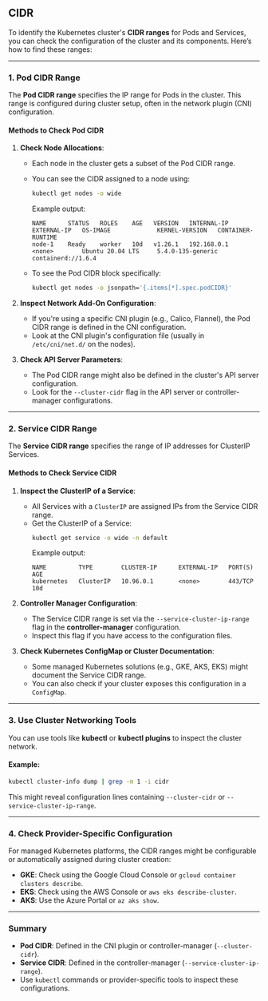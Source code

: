 ## CIDR

To identify the Kubernetes cluster's **CIDR ranges** for Pods and Services, you can check the configuration of the cluster and its components. Here’s how to find these ranges:

---

### **1. Pod CIDR Range**
The **Pod CIDR range** specifies the IP range for Pods in the cluster. This range is configured during cluster setup, often in the network plugin (CNI) configuration.

#### **Methods to Check Pod CIDR**

1. **Check Node Allocations**:
   - Each node in the cluster gets a subset of the Pod CIDR range.
   - You can see the CIDR assigned to a node using:
     ```bash
     kubectl get nodes -o wide
     ```
     Example output:
     ```plaintext
     NAME      STATUS   ROLES    AGE   VERSION   INTERNAL-IP   EXTERNAL-IP   OS-IMAGE             KERNEL-VERSION   CONTAINER-RUNTIME
     node-1    Ready    worker   10d   v1.26.1   192.168.0.1   <none>        Ubuntu 20.04 LTS     5.4.0-135-generic containerd://1.6.4
     ```

   - To see the Pod CIDR block specifically:
     ```bash
     kubectl get nodes -o jsonpath='{.items[*].spec.podCIDR}'
     ```

2. **Inspect Network Add-On Configuration**:
   - If you're using a specific CNI plugin (e.g., Calico, Flannel), the Pod CIDR range is defined in the CNI configuration.
   - Look at the CNI plugin's configuration file (usually in `/etc/cni/net.d/` on the nodes).

3. **Check API Server Parameters**:
   - The Pod CIDR range might also be defined in the cluster's API server configuration.
   - Look for the `--cluster-cidr` flag in the API server or controller-manager configurations.

---

### **2. Service CIDR Range**
The **Service CIDR range** specifies the range of IP addresses for ClusterIP Services.

#### **Methods to Check Service CIDR**

1. **Inspect the ClusterIP of a Service**:
   - All Services with a `ClusterIP` are assigned IPs from the Service CIDR range.
   - Get the ClusterIP of a Service:
     ```bash
     kubectl get service -o wide -n default
     ```
     Example output:
     ```plaintext
     NAME         TYPE        CLUSTER-IP      EXTERNAL-IP   PORT(S)    AGE
     kubernetes   ClusterIP   10.96.0.1       <none>        443/TCP    10d
     ```

2. **Controller Manager Configuration**:
   - The Service CIDR range is set via the `--service-cluster-ip-range` flag in the **controller-manager** configuration.
   - Inspect this flag if you have access to the configuration files.

3. **Check Kubernetes ConfigMap or Cluster Documentation**:
   - Some managed Kubernetes solutions (e.g., GKE, AKS, EKS) might document the Service CIDR range.
   - You can also check if your cluster exposes this configuration in a `ConfigMap`.

---

### **3. Use Cluster Networking Tools**
You can use tools like **kubectl** or **kubectl plugins** to inspect the cluster network.

#### Example:
```bash
kubectl cluster-info dump | grep -m 1 -i cidr
```

This might reveal configuration lines containing `--cluster-cidr` or `--service-cluster-ip-range`.

---

### **4. Check Provider-Specific Configuration**
For managed Kubernetes platforms, the CIDR ranges might be configurable or automatically assigned during cluster creation:
- **GKE**: Check using the Google Cloud Console or `gcloud container clusters describe`.
- **EKS**: Check using the AWS Console or `aws eks describe-cluster`.
- **AKS**: Use the Azure Portal or `az aks show`.

---

### **Summary**
- **Pod CIDR**: Defined in the CNI plugin or controller-manager (`--cluster-cidr`).
- **Service CIDR**: Defined in the controller-manager (`--service-cluster-ip-range`).
- Use `kubectl` commands or provider-specific tools to inspect these configurations.
